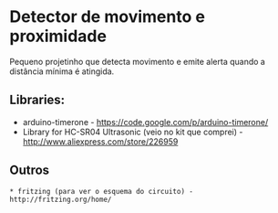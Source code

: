 Detector de movimento e proximidade
======================================

Pequeno projetinho que detecta movimento e emite alerta quando a distância mínima é atingida.

## Libraries:

 * arduino-timerone - https://code.google.com/p/arduino-timerone/
 * Library for HC-SR04 Ultrasonic (veio no kit que comprei) - http://www.aliexpress.com/store/226959
 
## Outros
    * fritzing (para ver o esquema do circuito) - http://fritzing.org/home/